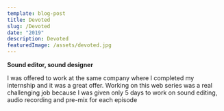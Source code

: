 ```yaml
---
template: blog-post
title: Devoted
slug: /Devoted
date: "2019"
description: Devoted
featuredImage: /assets/devoted.jpg
---
```


**Sound editor, sound designer**

I was offered to work at the same company where I completed my internship and it was a great offer. Working on this web series was a real challenging job because I was given only 5 days to work on sound editing, audio recording and pre-mix for each episode